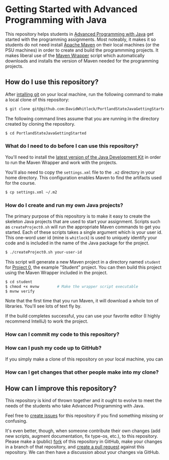 # Getting Started with Advanced Programming with Java

This repository helps students in [Advanced Programming with
Java](http://web.cecs.pdx.edu/~whitlock/) get started with the
programming assignments.  Most noteably, it makes it so students do
not need install [Apache Maven](https://maven.apache.org/install.html)
on their local machines (or the PSU machines) in order to create and
build the programmming projects.  It makes liberal use of the [Maven
Wrapper](https://github.com/takari/maven-wrapper) script which
automatically downloads and installs the version of Maven needed for
the programming projects.

## How do I use this repository?

After [intalling
git](https://git-scm.com/book/en/v2/Getting-Started-Installing-Git) on
your local machine, run the following command to make a local clone of
this repository:

```sh
$ git clone git@github.com:DavidWhitlock/PortlandStateJavaGettingStarted.git
```

The following command lines assume that you are running in the
directory created by cloning the repository.

```sh
$ cd PortlandStateJavaGettingStarted
```

### What do I need to do before I can use this repository?

You'll need to install the [latest version of the Java Development
Kit](https://jdk.java.net/) in order to run the Maven Wrapper and work
with the projects.

You'll also need to copy the `settings.xml` file to the `.m2`
directory in your home directory.  This configuration enables Maven to
find the artifacts used for the course.

```sh
$ cp settings.xml ~/.m2
```

### How do I create and run my own Java projects?

The primary purpose of this repository is to make it easy to create
the skeleton Java projects that are used to start your assignment.
Scripts such as `createProject0.sh` will run the appropriate Maven
commands to get you started.  Each of these scripts takes a single
argument which is your user id.  This one-word user id (mine is
`whitlock`) is used to uniquely identify your code and is included in
the name of the Java package for the project.

```sh
$ ./createProject0.sh your-user-id
```

This script will generate a new Maven project in a directory named
`student` for [Project
0](http://web.cecs.pdx.edu/~whitlock/pdf/Student.pdf), the example
"Student" project.  You can then build this project using the Maven
Wrapper included in the project.

```sh
$ cd student
$ chmod +x mvnw        # Make the wrapper script executable
$ mvnw verify
```

Note that the first time that you run Maven, it will download a whole
ton of libraries.  You'll see lots of text fly by.

If the build completes successful, you can use your favorite editor (I
highly recommend IntelliJ) to work the project.

### How can I commit my code to this repository?

### How can I push my code up to GitHub?

If you simply make a clone of this repository on your local machine, you can 

### How can I get changes that other people make into my clone?


## How can I improve this repository?

This repository is kind of thrown together and it ought to evolve to
meet the needs of the students who take Advanced Programming with
Java.  

Feel free to [create issues](/issues) for this repository if you find
something missing or confusing.

It's even better, though, when someone contribute their own changes
(add new scripts, augment documentation, fix type-os, etc.), to this
repository.  Please make a (public)
[fork](https://help.github.com/en/articles/fork-a-repo) of this
repository in GitHub, make your changes in a branch of that
repository, and [create a pull
request](https://help.github.com/en/articles/creating-a-pull-request-from-a-fork)
against this repository.  We can then have a discussion about your
changes via GitHub.
